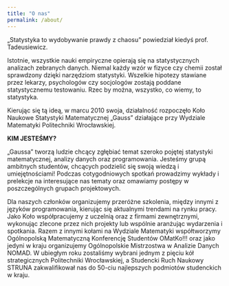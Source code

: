 ```yaml
---
title: "O nas"
permalink: /about/
---
```


„Statystyka to wydobywanie prawdy z chaosu” powiedział kiedyś prof. Tadeusiewicz.

Istotnie, wszystkie nauki empiryczne opierają się na statystycznych analizach zebranych danych. Niemal każdy wzór w fizyce czy chemii został sprawdzony dzięki narzędziom statystyki. Wszelkie hipotezy stawiane przez lekarzy, psychologów czy socjologów zostają poddane statystycznemu testowaniu. Rzec by można, wszystko, co wiemy, to statystyka.

Kierując się tą ideą, w marcu 2010 swoja˛ działalność rozpoczęło Koło Naukowe Statystyki Matematycznej „Gauss” działające przy Wydziale Matematyki Politechniki Wrocławskiej.

**KIM JESTEŚMY?**

„Gaussa” tworzą ludzie chcący zgłębiać temat szeroko pojętej statystyki matematycznej, analizy danych oraz programowania. Jesteśmy grupą ambitnych studentów, chcących podzielić się swoją wiedzą i umiejętnościami! Podczas cotygodniowych spotkań prowadzimy wykłady i prelekcje na interesujące nas tematy oraz omawiamy postępy w poszczególnych grupach projektowych.

Dla naszych członków organizujemy przeróżne szkolenia, między innymi z języków programowania, kierując się aktualnymi trendami na rynku pracy. Jako Koło współpracujemy z uczelnią oraz z firmami zewnętrznymi, wykonując zlecone przez nich projekty lub wspólnie aranżując wydarzenia i spotkania. Razem z innymi kołami na Wydziale Matematyki współtworzymy Ogólnopolską Matematyczną Konferencję Studentów OMatKo!!! oraz jako jedyni w kraju organizujemy Ogólnopolskie Mistrzostwa w Analizie Danych NOMAD. W ubiegłym roku zostaliśmy wybrani jednym z pięciu kół strategicznych Politechniki Wrocławskiej, a Studencki Ruch Naukowy STRUNA zakwalifikował nas do 50-ciu najlepszych podmiotów studenckich w kraju.